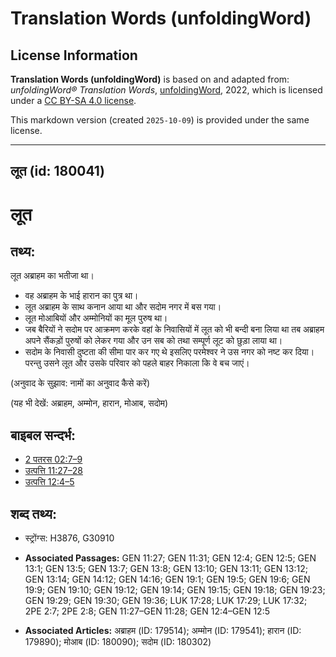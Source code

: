 # Translation Words (unfoldingWord)

## License Information

**Translation Words (unfoldingWord)** is based on and adapted from: _unfoldingWord® Translation Words_, [unfoldingWord](https://unfoldingword.org/utw), 2022, which is licensed under a [CC BY-SA 4.0 license](https://creativecommons.org/licenses/by-sa/4.0/legalcode.en).

This markdown version (created `2025-10-09`) is provided under the same license.



--------------------------------

## लूत (id: 180041)

लूत
===

तथ्य:
-----

लूत अब्राहम का भतीजा था।

* वह अब्राहम के भाई हारान का पुत्र था।
* लूत अब्राहम के साथ कनान आया था और सदोम नगर में बस गया।
* लूत मोआबियों और अम्मोनियों का मूल पुरुष था।
* जब बैरियों ने सदोम पर आक्रमण करके वहां के निवासियों में लूत को भी बन्दी बना लिया था तब अब्राहम अपने सैंकड़ों पुरुषों को लेकर गया और उन सब को तथा सम्पूर्ण लूट को छुड़ा लाया था।
* सदोम के निवासी दुष्टता की सीमा पार कर गए थे इसलिए परमेश्वर ने उस नगर को नष्ट कर दिया। परन्तु उसने लूत और उसके परिवार को पहले बाहर निकाला कि वे बच जाएं।

(अनुवाद के सुझाव: नामों का अनुवाद कैसे करें)

(यह भी देखें: अब्राहम, अम्मोन, हारान, मोआब, सदोम)

बाइबल सन्दर्भ:
--------------

* [2 पतरस 02:7–9](https://ref.ly/2Pet0:0)
* [उत्पत्ति 11:27–28](https://ref.ly/Gen11:27-Gen11:28)
* [उत्पत्ति 12:4–5](https://ref.ly/Gen12:4-Gen12:5)

शब्द तथ्य:
----------

* स्ट्रोंग्स: H3876, G30910

* **Associated Passages:** GEN 11:27; GEN 11:31; GEN 12:4; GEN 12:5; GEN 13:1; GEN 13:5; GEN 13:7; GEN 13:8; GEN 13:10; GEN 13:11; GEN 13:12; GEN 13:14; GEN 14:12; GEN 14:16; GEN 19:1; GEN 19:5; GEN 19:6; GEN 19:9; GEN 19:10; GEN 19:12; GEN 19:14; GEN 19:15; GEN 19:18; GEN 19:23; GEN 19:29; GEN 19:30; GEN 19:36; LUK 17:28; LUK 17:29; LUK 17:32; 2PE 2:7; 2PE 2:8; GEN 11:27–GEN 11:28; GEN 12:4–GEN 12:5
* **Associated Articles:** अब्राहम (ID: 179514); अम्मोन (ID: 179541); हारान (ID: 179890); मोआब (ID: 180090); सदोम (ID: 180302)

